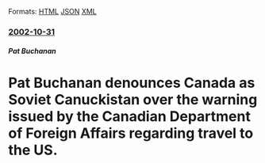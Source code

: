 
Formats: [HTML](/news/2002/10/31/pat-buchanan-denounces-canada-as-soviet-canuckistan-over-the-warning-issued-by-the-canadian-department-of-foreign-affairs-regarding-travel.html)  [JSON](/news/2002/10/31/pat-buchanan-denounces-canada-as-soviet-canuckistan-over-the-warning-issued-by-the-canadian-department-of-foreign-affairs-regarding-travel.json)  [XML](/news/2002/10/31/pat-buchanan-denounces-canada-as-soviet-canuckistan-over-the-warning-issued-by-the-canadian-department-of-foreign-affairs-regarding-travel.xml)  

### [2002-10-31](/news/2002/10/31/index.md)

##### Pat Buchanan
#  Pat Buchanan denounces Canada as Soviet Canuckistan over the warning issued by the Canadian Department of Foreign Affairs regarding travel to the US.



